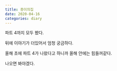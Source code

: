 ```yaml
---
title: 종이의집
date: 2020-04-16
categories: diary
---
```

파트 4까지 모두 봤다.

뒤에 이야기가 더있어서 엄청 궁금하다.

올해 초에 파트 4가 나왔다고 하니까 올해 안에는 힘들꺼같다.

나오면 봐야겠다.
